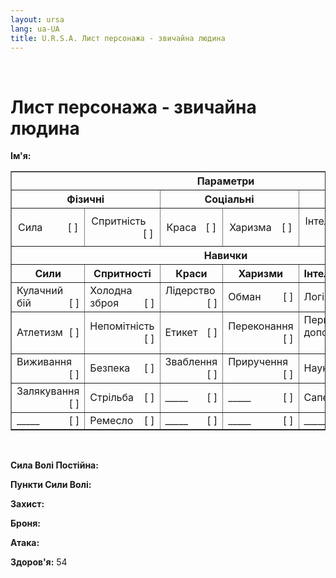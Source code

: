```yaml
---
layout: ursa
lang: ua-UA
title: U.R.S.A. Лист персонажа - звичайна людина
---
```


<div id="nav-placeholder"></div>
<script>
$(function(){
  $("#nav-placeholder").load("/ursa_doc/navbar.html");
});
</script>

<br>

# **Лист персонажа - звичайна людина**

**Ім'я:**

<div id="char_tab">
<table border>
<tr>
<th colspan=6>Параметри</th>
</tr>
 <tr>
  <th colspan=2>Фізичні</th>
  <th colspan=2>Соціальні</th>
  <th colspan=2>Ментальні</th>
 </tr>
 <tr>
  <td style="padding:10px">Сила<div style="float:right">[  ]</div></td>
  <td style="padding:10px">Спритність<div style="float:right">[  ]</div></td>
  <td style="padding:10px">Краса<div style="float:right">[  ]</div></td>
  <td style="padding:10px">Харизма<div style="float:right">[  ]</div></td>
  <td style="padding:10px">Інтелект<div style="float:right">[  ]</div></td>
  <td style="padding:10px">Кмітливість<div style="float:right">[  ]</div></td>
 </tr>
 <tr>
 <th colspan=6>Навички</th>
 </tr>
 <tr>
  <th>Сили</th>
  <th>Спритності</th>
  <th>Краси</th>
  <th>Харизми</th>
  <th>Інтелекту</th>
  <th>Кмітливості</th>
 </tr> 
 <tr>
  <td>Кулачний бій <div style="float:right">[  ]</div></td>
  <td>Холодна зброя <div style="float:right">[  ]</div></td>
  <td>Лідерство<div style="float:right">[  ]</div></td>
  <td>Обман<div style="float:right">[  ]</div></td>
  <td>Логіка<div style="float:right">[  ]</div></td>
  <td>Політика<div style="float:right">[  ]</div></td>
 </tr>
 <tr>
  <td>Атлетизм<div style="float:right">[  ]</div></td>
  <td>Непомітність<div style="float:right">[  ]</div></td>
  <td>Етикет<div style="float:right">[  ]</div></td>
  <td>Переконання <div style="float:right">[  ]</div></td>
  <td>Перша допомога <div style="float:right">[  ]</div></td>
  <td>Розслідування<div style="float:right">[  ]</div></td>
 </tr>
 <tr>
  <td>Виживання<div style="float:right">[  ]</div></td>
  <td>Безпека<div style="float:right">[  ]</div></td>
  <td>Зваблення <div style="float:right">[  ]</div></td>
  <td>Приручення<div style="float:right">[  ]</div></td>
  <td>Наука<div style="float:right">[  ]</div></td>
  <td>Водіння<div style="float:right">[  ]</div></td>
 </tr>
 <tr>
  <td>Залякування<div style="float:right">[  ]</div></td>
  <td>Стрільба<div style="float:right">[  ]</div></td>
  <td>_____<div style="float:right">[  ]</div></td>
  <td>_____<div style="float:right">[  ]</div></td>
  <td>Сапер<div style="float:right">[  ]</div></td>
  <td>Знання вулиць <div style="float:right">[  ]</div></td>
 </tr>
 <tr>
  <td>_____<div style="float:right">[  ]</div></td>
  <td>Ремесло <div style="float:right">[  ]</div></td>
  <td>_____<div style="float:right">[  ]</div></td>
  <td>_____<div style="float:right">[  ]</div></td>
  <td>_____<div style="float:right">[  ]</div></td>
  <td>_____<div style="float:right">[  ]</div></td>
 </tr>
</table>
</div>

<br>

**Сила Волі Постійна:**

**Пункти Сили Волі:**

**Захист:**

**Броня:**

**Атака:**

**Здоров'я:** 54
